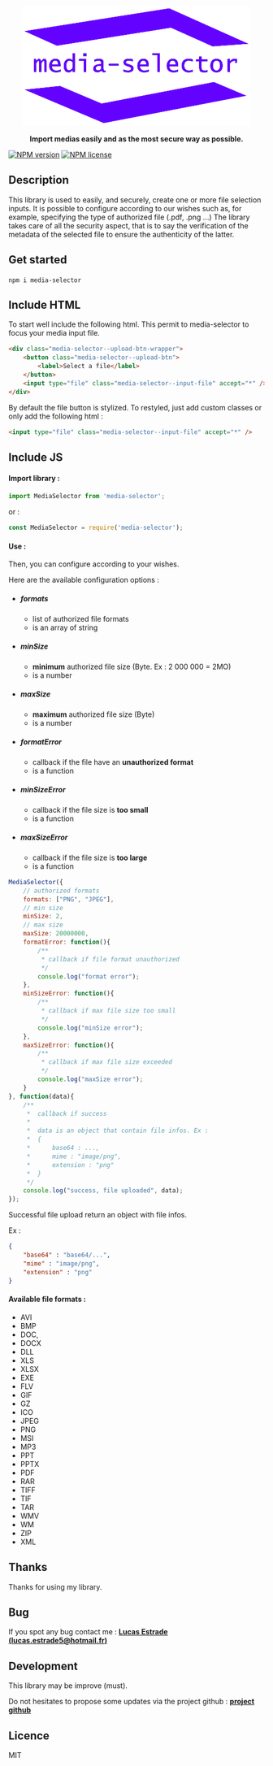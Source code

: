 <p align="center" >
    <img src="/assets/img/logo/media-selector-logo.png" alt="Media-selector"/>
</p>

<p align="center">
    <b>Import medias easily and as the most secure way as possible.</b>
</p>

[![NPM version](http://img.shields.io/npm/v/npm-expansions.svg?style=flat-square)](https://www.npmjs.org/package/media-selector) [![NPM license](http://img.shields.io/npm/l/npm-expansions.svg?style=flat-square)](https://www.npmjs.org/package/media-selector)

## Description

<p>
    This library is used to easily, and securely, create one or more file selection inputs.
    It is possible to configure according to our wishes such as, for example, specifying the type of authorized file (.pdf, .png ...)
    The library takes care of all the security aspect, that is to say the verification of the metadata of the selected file to ensure the authenticity of the latter.
</p>

## Get started

<p>
    <code>npm i media-selector</code>
</p>

## Include HTML

<p>
    To start well include the following html. This permit to media-selector to focus your media input file.
</p>

```html
<div class="media-selector--upload-btn-wrapper">
    <button class="media-selector--upload-btn">
        <label>Select a file</label>
    </button>
    <input type="file" class="media-selector--input-file" accept="*" />
</div>
```

<p>
    By default the file button is stylized. To restyled, just add custom classes or only add the following html :
</p>

```html
<input type="file" class="media-selector--input-file" accept="*" />
```

## Include JS

#### Import library :

```js
import MediaSelector from 'media-selector';
```

<p>
    or :
</p>

```js
const MediaSelector = require('media-selector');
```

#### Use :

<p>
    Then, you can configure according to your wishes.
</p>

<p>
    Here are the available configuration options :
</p>

- ##### formats
    - list of authorized file formats
    - is an array of string
- ##### minSize
    - **minimum** authorized file size (Byte. Ex : 2 000 000 = 2MO)
    - is a number
- ##### maxSize
    - **maximum** authorized file size (Byte)
    - is a number
- ##### formatError
    - callback if the file have an **unauthorized format**
    - is a function
- ##### minSizeError
    - callback if the file size is **too small**
    - is a function
- ##### maxSizeError
    - callback if the file size is **too large**
    - is a function

```js
MediaSelector({
    // authorized formats
    formats: ["PNG", "JPEG"],
    // min size
    minSize: 2,
    // max size
    maxSize: 20000000,
    formatError: function(){
        /**
         * callback if file format unauthorized
         */
        console.log("format error");
    },
    minSizeError: function(){
        /**
         * callback if max file size too small
         */
        console.log("minSize error");
    },
    maxSizeError: function(){
        /**
         * callback if max file size exceeded
         */
        console.log("maxSize error");
    }
}, function(data){
    /**
     *  callback if success
     * 
     *  data is an object that contain file infos. Ex :
     *  {
     *      base64 : ...,
     *      mime : "image/png",
     *      extension : "png"
     *  } 
     */
    console.log("success, file uploaded", data);
});
```

<p>
    Successful file upload return an object with file infos.
</p>
<p>
    Ex :
</p>

```json
{
    "base64" : "base64/...",
    "mime" : "image/png",
    "extension" : "png"
}
```

#### Available file formats :

- AVI
- BMP
- DOC,
- DOCX
- DLL
- XLS
- XLSX
- EXE
- FLV
- GIF
- GZ
- ICO
- JPEG
- PNG
- MSI
- MP3
- PPT
- PPTX
- PDF
- RAR
- TIFF
- TIF
- TAR
- WMV
- WM
- ZIP
- XML

## Thanks

<p>
    Thanks for using my library.
</p>

## Bug

If you spot any bug contact me : **[Lucas Estrade (lucas.estrade5@hotmail.fr)](mailto:lucas.estrade5@hotmail.fr)**

## Development

<p>
    This library may be improve (must).
</p>
    
Do not hesitates to propose some updates via the project github : **[project github](https://github.com/lucasestrade/media-selector)**

## Licence

<p>
    MIT
</p>